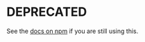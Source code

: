 # DEPRECATED

See the [docs on npm](https://www.npmjs.com/package/github-gist-db) if you are still
using this.
